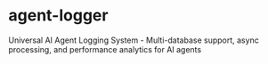 # agent-logger
Universal AI Agent Logging System - Multi-database support, async processing, and performance analytics for AI agents
